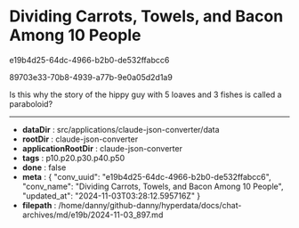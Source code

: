 # Dividing Carrots, Towels, and Bacon Among 10 People

e19b4d25-64dc-4966-b2b0-de532ffabcc6

89703e33-70b8-4939-a77b-9e0a05d2d1a9

Is this why the story of the hippy guy with 5 loaves and 3 fishes is called a paraboloid?

---

* **dataDir** : src/applications/claude-json-converter/data
* **rootDir** : claude-json-converter
* **applicationRootDir** : claude-json-converter
* **tags** : p10.p20.p30.p40.p50
* **done** : false
* **meta** : {
  "conv_uuid": "e19b4d25-64dc-4966-b2b0-de532ffabcc6",
  "conv_name": "Dividing Carrots, Towels, and Bacon Among 10 People",
  "updated_at": "2024-11-03T03:28:12.595716Z"
}
* **filepath** : /home/danny/github-danny/hyperdata/docs/chat-archives/md/e19b/2024-11-03_897.md